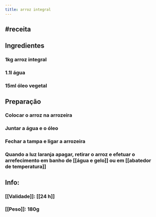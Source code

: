 ```yaml
---
title: arroz integral
---
```


## #receita 
## Ingredientes
### 1kg arroz integral
### 1.1l água
### 15ml óleo vegetal
## Preparação
### Colocar o arroz na arrozeira
### Juntar a água e o óleo
### Fechar a tampa e ligar a arrozeira
### Quando a luz laranja apagar, retirar o arroz e efetuar o arrefecimento em banho de [[água e gelo]] ou em [[abatedor de temperatura]]
## Info:
### [[Validade]]: [[24 h]]
### [[Peso]]: 180g

